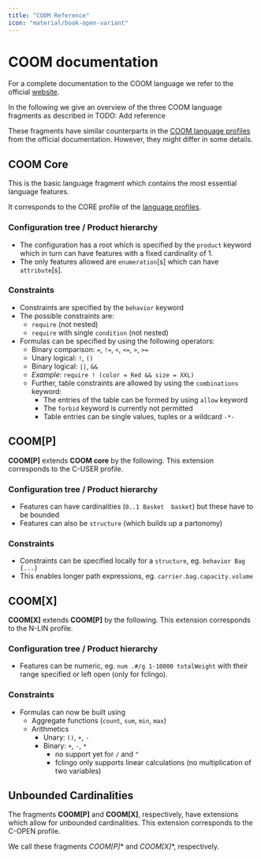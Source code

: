 ```yaml
---
title: "COOM Reference"
icon: "material/book-open-variant"
---
```


# COOM documentation

For a complete documentation to the COOM language
we refer to the official [website][coomlang].

In the following we give an overview of the three
COOM language fragments as described in
TODO: Add reference

These fragments have similar
counterparts in the
[COOM language profiles][profiles]
from the official documentation.
However, they might differ in some details.


## COOM Core

This is the basic language fragment which
contains the most essential language features.

It corresponds to the CORE profile of
the [language profiles][profiles].

### Configuration tree / Product hierarchy

- The configuration has a root which is specified by the `product` keyword
  which in turn can have features with a fixed cardinality of 1.
- The only features allowed are `enumeration`[s] which can have `attribute`[s].

### Constraints

- Constraints are specified by the `behavior` keyword
- The possible constraints are:
    - `require` (not nested)
    - `require` with single `condition` (not nested)
- Formulas can be specified by using the following operators:
    - Binary comparison: `=`, `!=`, `<`, `<=`, `>`, `>=`
    - Unary logical: `!`, `()`
    - Binary logical: `||`, `&&`
    - *Example*: `require ! (color = Red && size = XXL)`
  - Further, table constraints are allowed by using the `combinations` keyword:
    - The entries of the table can be formed by using `allow` keyword
    - The `forbid` keyword is currently not permitted
    - Table entries can be single values, tuples or a wildcard `-*-`

## COOM\[P\]

**COOM\[P\]** extends **COOM core** by the following.
This extension corresponds to the C-USER profile.

### Configuration tree / Product hierarchy

- Features can have cardinalities (`0..1 Basket  basket`) but these have to be bounded
- Features can also be `structure` (which builds up a partonomy)

### Constraints

- Constraints can be specified locally for a `structure`, eg. `behavior Bag {...}`
- This enables longer path expressions, eg. `carrier.bag.capacity.volume`

## COOM\[X\]

**COOM\[X\]** extends **COOM\[P\]** by the following.
This extension corresponds to the N-LIN profile.

### Configuration tree / Product hierarchy

- Features can be numeric, eg. `num .#/g 1-10000 totalWeight`
  with their range specified or left open (only for fclingo).

### Constraints

- Formulas can now be built using
  - Aggregate functions (`count`, `sum`, `min`, `max`)
  - Arithmetics
    - Unary: `()`, `+`, `-`
    - Binary: `+`, `-`, `*`
      - no support yet for `/` and `^`
      - fclingo only supports linear calculations (no multiplication of two
        variables)

## Unbounded Cardinalities

The fragments **COOM\[P\]** and **COOM\[X\]**, respectively,
have extensions which allow for unbounded cardinalities.
This extension corresponds to the C-OPEN profile.

We call these fragments **COOM\[P*\]** and **COOM\[X*\]**, respectively.


[coomlang]: https://coom-lang.org
[profiles]: https://www.coom-lang.org/profile_about/
